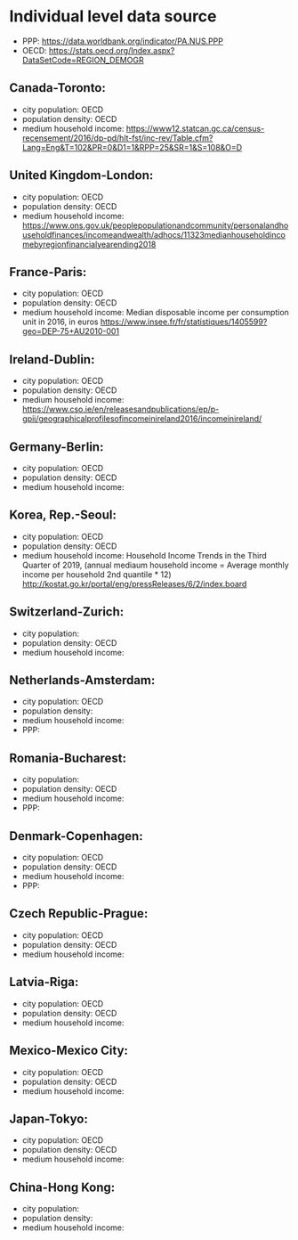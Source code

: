 # Individual level data source
* PPP: https://data.worldbank.org/indicator/PA.NUS.PPP
* OECD:  https://stats.oecd.org/Index.aspx?DataSetCode=REGION_DEMOGR
## Canada-Toronto:
   * city population: OECD 
   * population density: OECD
   * medium household income: 
   https://www12.statcan.gc.ca/census-recensement/2016/dp-pd/hlt-fst/inc-rev/Table.cfm?Lang=Eng&T=102&PR=0&D1=1&RPP=25&SR=1&S=108&O=D
## United Kingdom-London:
   * city population: OECD
   * population density: OECD
   * medium household income:
  https://www.ons.gov.uk/peoplepopulationandcommunity/personalandhouseholdfinances/incomeandwealth/adhocs/11323medianhouseholdincomebyregionfinancialyearending2018
## France-Paris:
   * city population: OECD
   * population density: OECD
   * medium household income: Median disposable income per consumption unit in 2016, in euros
   https://www.insee.fr/fr/statistiques/1405599?geo=DEP-75+AU2010-001
## Ireland-Dublin:
   * city population: OECD
   * population density: OECD
   * medium household income: 
   https://www.cso.ie/en/releasesandpublications/ep/p-gpii/geographicalprofilesofincomeinireland2016/incomeinireland/
## Germany-Berlin:
   * city population:  OECD
   * population density: OECD
   * medium household income:  
   
## Korea, Rep.-Seoul:
   * city population: OECD
   * population density: OECD
   * medium household income: Household Income Trends in the Third Quarter of 2019, 
   (annual mediaum household income = Average monthly income per household 2nd quantile * 12)
   http://kostat.go.kr/portal/eng/pressReleases/6/2/index.board
## Switzerland-Zurich: 
   * city population: 
   * population density: OECD
   * medium household income: 
## Netherlands-Amsterdam:
   * city population: OECD
   * population density: 
   * medium household income: 
   * PPP: 
## Romania-Bucharest:
   * city population: 
   * population density: OECD
   * medium household income: 
   * PPP: 
## Denmark-Copenhagen:
   * city population: OECD
   * population density: OECD
   * medium household income: 
   * PPP: 
## Czech Republic-Prague:
   * city population: OECD
   * population density: OECD
   * medium household income: 
## Latvia-Riga:
   * city population: OECD
   * population density: OECD
   * medium household income: 
## Mexico-Mexico City:
   * city population: OECD
   * population density: OECD
   * medium household income: 
## Japan-Tokyo:
   * city population: OECD
   * population density: OECD
   * medium household income: 
## China-Hong Kong:
   * city population: 
   * population density: 
   * medium household income: 
